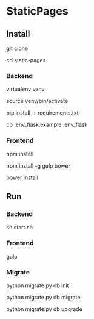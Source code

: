 # StaticPages

## Install
git clone

cd static-pages

### Backend
virtualenv venv

source venv/bin/activate

pip install -r requirements.txt

cp .env_flask.example .env_flask

### Frontend
npm install

npm install -g gulp bower

bower install

## Run

### Backend
sh start.sh

### Frontend
gulp

### Migrate
python migrate.py db init

python migrate.py db migrate

python migrate.py db upgrade
